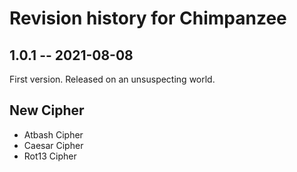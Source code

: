 # Revision history for Chimpanzee

## 1.0.1 -- 2021-08-08

First version. Released on an unsuspecting world.

## New Cipher

- Atbash Cipher
- Caesar Cipher
- Rot13 Cipher
